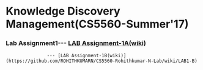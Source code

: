 # Knowledge Discovery Management(CS5560-Summer'17)

### Lab Assignment1--- [LAB Assignment-1A(wiki)](https://github.com/ROHITHKUMARN/CS5560-Rohithkumar-N-Lab/wiki/LAB1-A)   
                   --- [LAB Assignment-1B(wiki)](https://github.com/ROHITHKUMARN/CS5560-Rohithkumar-N-Lab/wiki/LAB1-B) 
